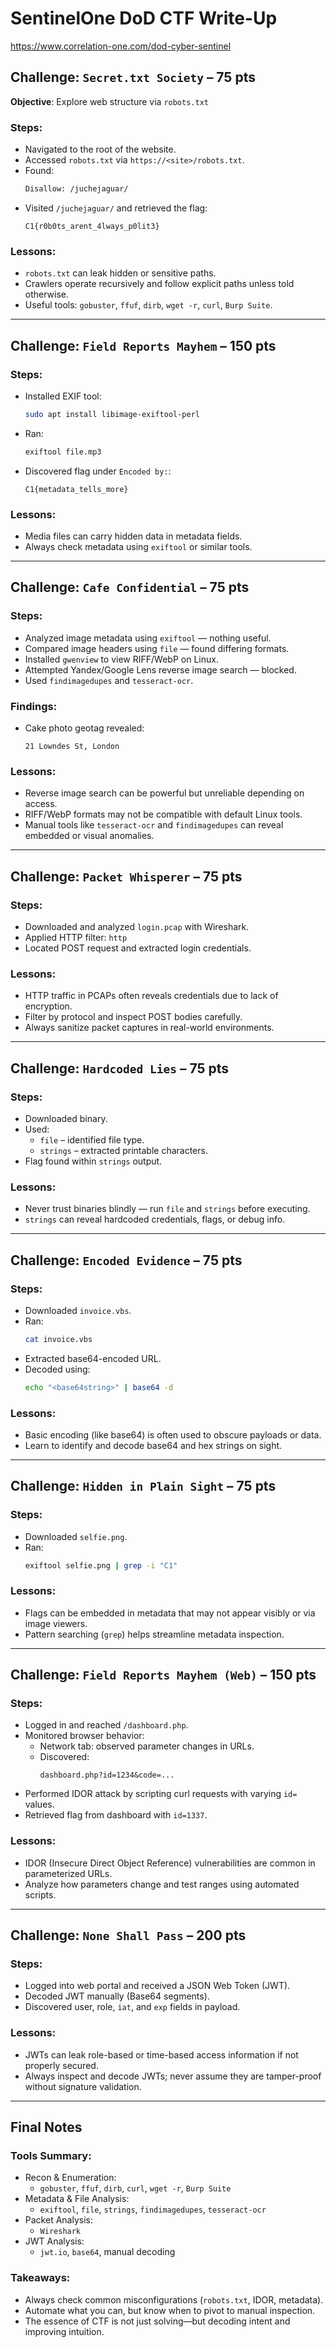 
# SentinelOne DoD CTF Write-Up
https://www.correlation-one.com/dod-cyber-sentinel

## Challenge: `Secret.txt Society` – 75 pts

**Objective**: Explore web structure via `robots.txt`

### Steps:
- Navigated to the root of the website.
- Accessed `robots.txt` via `https://<site>/robots.txt`.
- Found:
  ```txt
  Disallow: /juchejaguar/
  ```
- Visited `/juchejaguar/` and retrieved the flag:
  ```
  C1{r0b0ts_arent_4lways_p0lit3}
  ```

### Lessons:
- `robots.txt` can leak hidden or sensitive paths.
- Crawlers operate recursively and follow explicit paths unless told otherwise.
- Useful tools: `gobuster`, `ffuf`, `dirb`, `wget -r`, `curl`, `Burp Suite`.

---

## Challenge: `Field Reports Mayhem` – 150 pts

### Steps:
- Installed EXIF tool:  
  ```bash
  sudo apt install libimage-exiftool-perl
  ```
- Ran:
  ```bash
  exiftool file.mp3
  ```
- Discovered flag under `Encoded by:`:
  ```
  C1{metadata_tells_more}
  ```

### Lessons:
- Media files can carry hidden data in metadata fields.
- Always check metadata using `exiftool` or similar tools.

---

## Challenge: `Cafe Confidential` – 75 pts

### Steps:
- Analyzed image metadata using `exiftool` — nothing useful.
- Compared image headers using `file` — found differing formats.
- Installed `gwenview` to view RIFF/WebP on Linux.
- Attempted Yandex/Google Lens reverse image search — blocked.
- Used `findimagedupes` and `tesseract-ocr`.

### Findings:
- Cake photo geotag revealed:  
  ```
  21 Lowndes St, London
  ```

### Lessons:
- Reverse image search can be powerful but unreliable depending on access.
- RIFF/WebP formats may not be compatible with default Linux tools.
- Manual tools like `tesseract-ocr` and `findimagedupes` can reveal embedded or visual anomalies.

---

## Challenge: `Packet Whisperer` – 75 pts

### Steps:
- Downloaded and analyzed `login.pcap` with Wireshark.
- Applied HTTP filter: `http`
- Located POST request and extracted login credentials.

### Lessons:
- HTTP traffic in PCAPs often reveals credentials due to lack of encryption.
- Filter by protocol and inspect POST bodies carefully.
- Always sanitize packet captures in real-world environments.

---

## Challenge: `Hardcoded Lies` – 75 pts

### Steps:
- Downloaded binary.
- Used:
  - `file` – identified file type.
  - `strings` – extracted printable characters.
- Flag found within `strings` output.

### Lessons:
- Never trust binaries blindly — run `file` and `strings` before executing.
- `strings` can reveal hardcoded credentials, flags, or debug info.

---

## Challenge: `Encoded Evidence` – 75 pts

### Steps:
- Downloaded `invoice.vbs`.
- Ran:
  ```bash
  cat invoice.vbs
  ```
- Extracted base64-encoded URL.
- Decoded using:
  ```bash
  echo "<base64string>" | base64 -d
  ```

### Lessons:
- Basic encoding (like base64) is often used to obscure payloads or data.
- Learn to identify and decode base64 and hex strings on sight.

---

## Challenge: `Hidden in Plain Sight` – 75 pts

### Steps:
- Downloaded `selfie.png`.
- Ran:
  ```bash
  exiftool selfie.png | grep -i "C1"
  ```

### Lessons:
- Flags can be embedded in metadata that may not appear visibly or via image viewers.
- Pattern searching (`grep`) helps streamline metadata inspection.

---

## Challenge: `Field Reports Mayhem (Web)` – 150 pts

### Steps:
- Logged in and reached `/dashboard.php`.
- Monitored browser behavior:
  - Network tab: observed parameter changes in URLs.
  - Discovered:  
    ```
    dashboard.php?id=1234&code=...
    ```
- Performed IDOR attack by scripting curl requests with varying `id=` values.
- Retrieved flag from dashboard with `id=1337`.

### Lessons:
- IDOR (Insecure Direct Object Reference) vulnerabilities are common in parameterized URLs.
- Analyze how parameters change and test ranges using automated scripts.

---

## Challenge: `None Shall Pass` – 200 pts

### Steps:
- Logged into web portal and received a JSON Web Token (JWT).
- Decoded JWT manually (Base64 segments).
- Discovered user, role, `iat`, and `exp` fields in payload.

### Lessons:
- JWTs can leak role-based or time-based access information if not properly secured.
- Always inspect and decode JWTs; never assume they are tamper-proof without signature validation.

---

## Final Notes

### Tools Summary:
- Recon & Enumeration:
  - `gobuster`, `ffuf`, `dirb`, `curl`, `wget -r`, `Burp Suite`
- Metadata & File Analysis:
  - `exiftool`, `file`, `strings`, `findimagedupes`, `tesseract-ocr`
- Packet Analysis:
  - `Wireshark`
- JWT Analysis:
  - `jwt.io`, `base64`, manual decoding

### Takeaways:
- Always check common misconfigurations (`robots.txt`, IDOR, metadata).
- Automate what you can, but know when to pivot to manual inspection.
- The essence of CTF is not just solving—but decoding intent and improving intuition.
